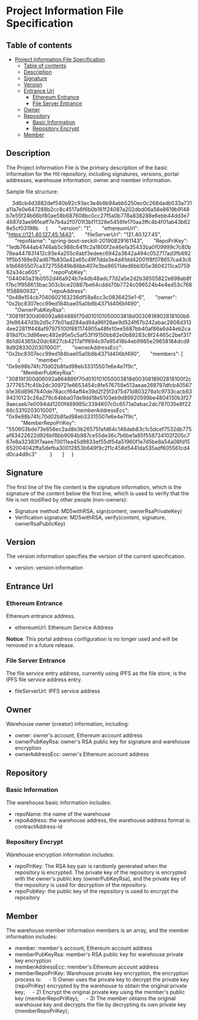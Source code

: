 # Project Information File Specification

## Table of contents
<!-- TOC -->
- [Project Information File Specification](#project-information-file-specification)
  * [Table of contents](#table-of-contents)
  * [Description](#description)
  * [Signature](#signature)
  * [Version](#version)
  * [Entrance Url](#entrance-url)
    + [Ethereum Entrance](#ethereum-entrance)
    + [File Server Entrance](#file-server-entrance)
  * [Owner](#owner)
  * [Repository](#repository)
    + [Basic Information](#basic-information)
    + [Repository Encrypt](#repository-encrypt)
  * [Member](#member)
<!-- /TOC -->

## Description

The Project Information File is the primary description of the basic information for the Hit repository, including signatures, versions, portal addresses, warehouse information, owner and member information.

Sample file structure:

    3d6cb4d3882def540b92c93ec3e4b8b94abb5250ec0c268dadb033a731a11a7e0e647288b2cc8c4517a6f6b0b161f24087a202dbd06a56e8619b9148b7e55f24b66bf80ae58b687608bc0cc27f5a0b778a838288e6ebb44dd3e74687d3ae96feaff7e7b4a2f0701f3bf11326e5456fe170aa3ffc4b4f01ab43b828e5cf03198b
    {
      "version": "1",
      "ethereumUrl": "https://121.40.127.45:1443",
      "fileServerUrl": "121.40.127.45",
      "repoName": "spring-boot-seckill-20190829161143",
      "RepoPriKey": "1edb7644ab4746ab5c988c641fc2a1800f2e46e1a35433ba0f09999c7c80b78ea447831412c93e4a255c6abf3edeec6942a3642a494c052717ad3fb6921ff5b5169e92ad67fb830a42a65c49f7dda3e4d41dd42001f8f078657ca43c8b1b6665507ca372755649b86bb407e3ba96511ded6bb105e3604211ca075962a34ca605",
      "repoPubKey": "044040a31b0552d46a924b7e4db48adc77d2a5e2d2b38505822e698ab8ff7bc1f958613bac303cbce20867be64cddd70b7724c096524b4e4ed53c7681f58860932",
      "repoAddress": "0x48e154cb7040602163236df58a8cc3c0836425e1-6",
      "owner": "0x2bc8307ecc99ed184bae05a0b6b4371d406bf490",
      "OwnerPubKeyRsa": "30819f300d06092a864886f70d010101050003818d0030818902818100b63fe96447d3b2d5c77b01ad284ad94a96f28ae9d524f67b242abac2808d3134ee22811f448af97975100f881174905a48fe10ee5687bb40af86a6d44eb2ca819d70c3d96eec492e95e5c5af53f19150bb82e0b89283c8f24465c2bef3178b1d04365b20dc6827cb4217af1f694c97a95418b4eb9965e29658184dcd98d928330203010001",
      "ownerAddressEcc": "0x2bc8307ecc99ed184bae05a0b6b4371d406bf490",
      "members": [
        {
          "member": "0x9e98b74fc70d02b8fad98eb33315507e6e4e7f9c",
          "MemberPubKeyRsa": "30819f300d06092a864886f70d010101050003818d0030818902818100f2c3777657fc45b2dc309721e6653454c8fe576758e513aeae269797dfcb40567b1e36d8967640de78accf64aff4e39d2f25f2d75d71d803278a1c9733cacb6394210123c26a279c64bba07de9dd18e5103eb9d89920599be4804130b3f279aecaeb7e0094dd1200f489985c3394607c0c6571a0abac2dc787035e8f2266c5310203010001",
          "memberAddressEcc": "0x9e98b74fc70d02b8fad98eb33315507e6e4e7f9c",
          "MemberRepoPriKey": "550603bde73e656ec2ad8e3b26575fafd64c146dab83c1c5dcef7532db775af83422622d926bf8bb9084b987ce55de36c7b6be1a85f558734102f205c767e8a32383f7aaee70011ea45d9833ef55df54a51960f1e7d5be8a54a08fd15652004042ffa5defba30012853b649f9c2f1c458d5441da535adf605561cd4d0ca4d9c3"
        }
      ]
    }

## Signature

The first line of the file content is the signature information, which is the signature of the content below the first line, which is used to verify that the file is not modified by other people (non-owners):
* Signature method: MD5withRSA, sign(content, ownerRsaPrivateKey)
* Verification signature: MD5withRSA, verify(content, signature, ownerRsaPublicKey)

## Version

The version information specifies the version of the current specification.
* version: version information

## Entrance Url
### Ethereum Entrance

Ethereum entrance address.
* ethereumUrl: Ethereum Service Address

**Notice**: This portal address configuration is no longer used and will be removed in a future release.

### File Server Entrance

The file service entry address, currently using IPFS as the file store, is the IPFS file service address entry.
* fileServerUrl: IPFS service address

## Owner

Warehouse owner (creator) information, including:
* owner: owner's account, Ethereum account address
* ownerPubKeyRsa: owner's RSA public key for signature and warehouse encryption
* ownerAddressEcc: owner's Ethereum account address

## Repository
### Basic Information

The warehouse basic information includes:
* repoName: the name of the warehouse
* repoAddress: the warehouse address, the warehouse address format is: contractAddress-id

### Repository Encrypt

Warehouse encryption information includes:
* repoPriKey: The RSA key pair is randomly generated when the repository is encrypted. The private key of the repository is encrypted with the owner's public key (ownerPubKeyRsa), and the private key of the repository is used for decryption of the repository.
* repoPubKey: the public key of the repository is used to encrypt the repository

## Member

The warehouse member information members is an array, and the member information includes:
* member: member's account, Ethereum account address
* memberPubKeyRsa: member's RSA public key for warehouse private key encryption
* memberAddressEcc: member's Ethereum account address
* memberRepoPriKey: Warehouse private key encryption, the encryption process is:
    - 1) Owner uses the private key to decrypt the private key (repoPriKey) encrypted by the warehouse to obtain the original private key;
    - 2) Encrypt the original private key using the member's public key (memberRepoPriKey);
    - 3) The member obtains the original warehouse key and decrypts the file by decrypting its own private key (memberRepoPriKey);